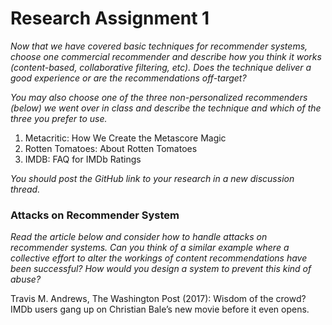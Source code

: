 # Research Assignment 1

*Now that we have covered basic techniques for recommender systems, choose one commercial recommender and describe how you think it works (content-based, collaborative filtering, etc). 
Does the technique deliver a good experience or are the recommendations off-target?*

*You may also choose one of the three non-personalized recommenders (below) we went over in class and describe the technique and which of the three you prefer to use.*

1. Metacritic:  How We Create the Metascore Magic
2. Rotten Tomatoes: About Rotten Tomatoes
3. IMDB: FAQ for IMDb Ratings

*You should post the GitHub link to your research in a new discussion thread.*

### Attacks on Recommender System

*Read the article below and consider how to handle attacks on recommender systems. Can you think of a similar example where a collective effort to alter the workings of content recommendations have been successful? How would you design a system to prevent this kind of abuse?*

Travis M. Andrews, The Washington Post (2017): Wisdom of the crowd? IMDb users gang up on Christian Bale’s new movie before it even opens.
